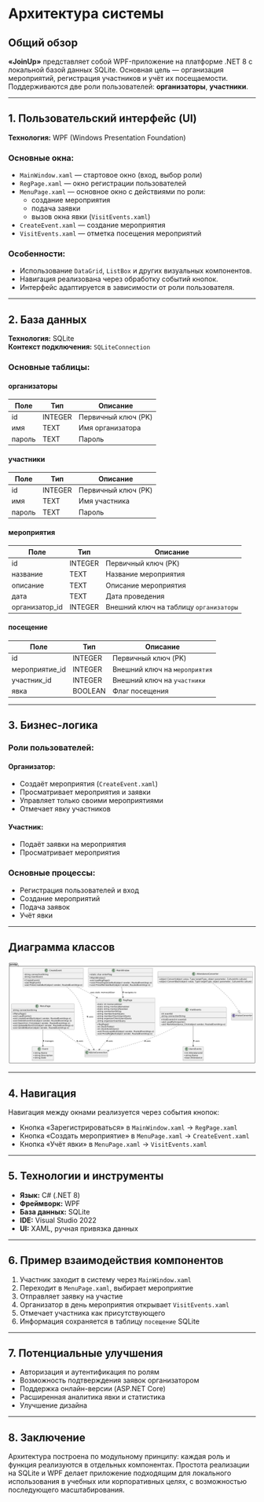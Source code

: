 ﻿
# Архитектура системы

## Общий обзор

**«JoinUp»** представляет собой WPF-приложение на платформе .NET 8 с локальной базой данных SQLite. Основная цель — организация мероприятий, регистрация участников и учёт их посещаемости. Поддерживаются две роли пользователей: **организаторы**, **участники**.

---

## 1. Пользовательский интерфейс (UI)

**Технология:** WPF (Windows Presentation Foundation)

### Основные окна:
- `MainWindow.xaml` — стартовое окно (вход, выбор роли)
- `RegPage.xaml` — окно регистрации пользователей
- `MenuPage.xaml` — основное окно с действиями по роли:
  - создание мероприятия
  - подача заявки
  - вызов окна явки (`VisitEvents.xaml`)
- `CreateEvent.xaml` — создание мероприятия
- `VisitEvents.xaml` — отметка посещения мероприятий

### Особенности:
- Использование `DataGrid`, `ListBox` и других визуальных компонентов.
- Навигация реализована через обработку событий кнопок.
- Интерфейс адаптируется в зависимости от роли пользователя.

---

## 2. База данных

**Технология:** SQLite  
**Контекст подключения:** `SQLiteConnection`

### Основные таблицы:

#### организаторы
| Поле          | Тип      | Описание                  |
|---------------|----------|---------------------------|
| id            | INTEGER  | Первичный ключ (PK)       |
| имя           | TEXT     | Имя организатора          |
| пароль        | TEXT     | Пароль                    |

#### участники
| Поле          | Тип      | Описание                  |
|---------------|----------|---------------------------|
| id            | INTEGER  | Первичный ключ (PK)       |
| имя           | TEXT     | Имя участника             |
| пароль        | TEXT     | Пароль                    |

#### мероприятия
| Поле            | Тип      | Описание                         |
|-----------------|----------|----------------------------------|
| id              | INTEGER  | Первичный ключ (PK)              |
| название        | TEXT     | Название мероприятия             |
| описание        | TEXT     | Описание мероприятия             |
| дата            | TEXT     | Дата проведения                  |
| организатор_id  | INTEGER  | Внешний ключ на таблицу `организаторы` |

#### посещение
| Поле            | Тип      | Описание                         |
|-----------------|----------|----------------------------------|
| id              | INTEGER  | Первичный ключ (PK)              |
| мероприятие_id  | INTEGER  | Внешний ключ на `мероприятия`   |
| участник_id     | INTEGER  | Внешний ключ на `участники`     |
| явка            | BOOLEAN  | Флаг посещения                   |

---

## 3. Бизнес-логика

### Роли пользователей:

#### Организатор:
- Создаёт мероприятия (`CreateEvent.xaml`)
- Просматривает мероприятия и заявки
- Управляет только своими мероприятиями
- Отмечает явку участников

#### Участник:
- Подаёт заявки на мероприятия
- Просматривает мероприятия

### Основные процессы:
- Регистрация пользователей и вход
- Создание мероприятий
- Подача заявок
- Учёт явки

---

## Диаграмма классов

![Диаграмма классов](Diagrams/diagram-class-image.png)

---

## 4. Навигация

Навигация между окнами реализуется через события кнопок:

- Кнопка «Зарегистрироваться» в `MainWindow.xaml` → `RegPage.xaml`
- Кнопка «Создать мероприятие» в `MenuPage.xaml` → `CreateEvent.xaml`
- Кнопка «Учёт явки» в `MenuPage.xaml` → `VisitEvents.xaml`

---

## 5. Технологии и инструменты

- **Язык:** C# (.NET 8)
- **Фреймворк:** WPF
- **База данных:** SQLite
- **IDE:** Visual Studio 2022
- **UI:** XAML, ручная привязка данных

---

## 6. Пример взаимодействия компонентов

1. Участник заходит в систему через `MainWindow.xaml`
2. Переходит в `MenuPage.xaml`, выбирает мероприятие
3. Отправляет заявку на участие
4. Организатор в день мероприятия открывает `VisitEvents.xaml`
5. Отмечает участника как присутствующего
6. Информация сохраняется в таблицу `посещение` SQLite

---

## 7. Потенциальные улучшения

- Авторизация и аутентификация по ролям
- Возможность подтверждения заявок организатором
- Поддержка онлайн-версии (ASP.NET Core)
- Расширенная аналитика явки и статистика
- Улучшение дизайна

---

## 8. Заключение

Архитектура построена по модульному принципу: каждая роль и функция реализуются в отдельных компонентах. Простота реализации на SQLite и WPF делает приложение подходящим для локального использования в учебных или корпоративных целях, с возможностью последующего масштабирования.


